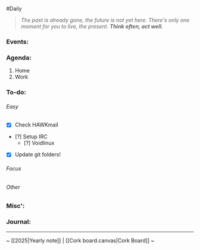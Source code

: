 #Daily
>*The past is already gone, the future is not yet here. There's only one moment for you to live, the present.*
>***Think often, act well.***
### Events:

### Agenda:
1. Home
2. Work
### To-do:
###### Easy
- [x] Check HAWKmail
- [?] Setup IRC
	- [?] Voidlinux
- [x] Update git folders!
###### Focus
###### Other
### Misc':

### Journal:


---
~ [[2025|Yearly note]] | [[Cork board.canvas|Cork Board]] ~